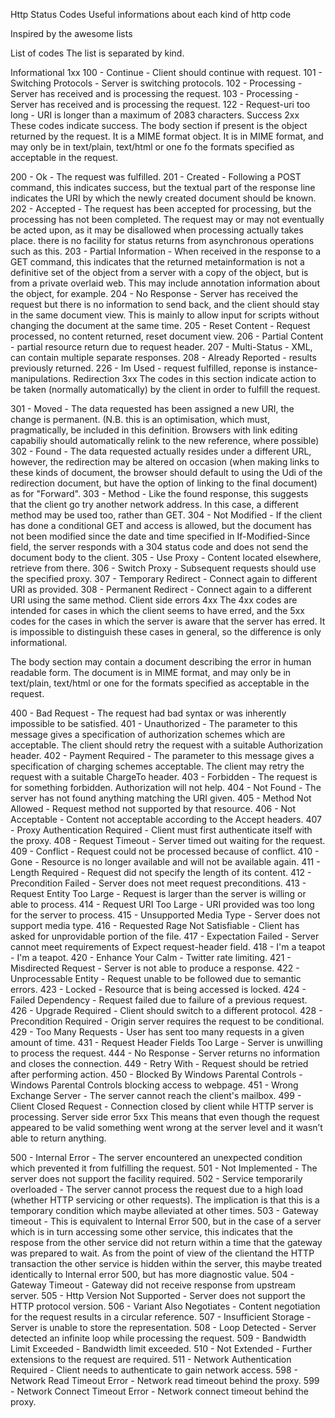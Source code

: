 Http Status Codes
Useful informations about each kind of http code

Inspired by the awesome lists

List of codes
The list is separated by kind.

Informational 1xx
100 - Continue - Client should continue with request.
101 - Switching Protocols - Server is switching protocols.
102 - Processing - Server has received and is processing the request.
103 - Processing - Server has received and is processing the request.
122 - Request-uri too long - URI is longer than a maximum of 2083 characters.
Success 2xx
These codes indicate success. The body section if present is the object returned by the request. It is a MIME format object. It is in MIME format, and may only be in text/plain, text/html or one fo the formats specified as acceptable in the request.

200 - Ok - The request was fulfilled.
201 - Created - Following a POST command, this indicates success, but the textual part of the response line indicates the URI by which the newly created document should be known.
202 - Accepted - The request has been accepted for processing, but the processing has not been completed. The request may or may not eventually be acted upon, as it may be disallowed when processing actually takes place. there is no facility for status returns from asynchronous operations such as this.
203 - Partial Information - When received in the response to a GET command, this indicates that the returned metainformation is not a definitive set of the object from a server with a copy of the object, but is from a private overlaid web. This may include annotation information about the object, for example.
204 - No Response - Server has received the request but there is no information to send back, and the client should stay in the same document view. This is mainly to allow input for scripts without changing the document at the same time.
205 - Reset Content - Request processed, no content returned, reset document view.
206 - Partial Content - partial resource return due to request header.
207 - Multi-Status - XML, can contain multiple separate responses.
208 - Already Reported - results previously returned.
226 - Im Used - request fulfilled, reponse is instance-manipulations.
Redirection 3xx
The codes in this section indicate action to be taken (normally automatically) by the client in order to fulfill the request.

301 - Moved - The data requested has been assigned a new URI, the change is permanent. (N.B. this is an optimisation, which must, pragmatically, be included in this definition. Browsers with link editing capabiliy should automatically relink to the new reference, where possible)
302 - Found - The data requested actually resides under a different URL, however, the redirection may be altered on occasion (when making links to these kinds of document, the browser should default to using the Udi of the redirection document, but have the option of linking to the final document) as for "Forward".
303 - Method - Like the found response, this suggests that the client go try another network address. In this case, a different method may be used too, rather than GET.
304 - Not Modified - If the client has done a conditional GET and access is allowed, but the document has not been modified since the date and time specified in If-Modified-Since field, the server responds with a 304 status code and does not send the document body to the client.
305 - Use Proxy - Content located elsewhere, retrieve from there.
306 - Switch Proxy - Subsequent requests should use the specified proxy.
307 - Temporary Redirect - Connect again to different URI as provided.
308 - Permanent Redirect - Connect again to a different URI using the same method.
Client side errors 4xx
The 4xx codes are intended for cases in which the client seems to have erred, and the 5xx codes for the cases in which the server is aware that the server has erred. It is impossible to distinguish these cases in general, so the difference is only informational.

The body section may contain a document describing the error in human readable form. The document is in MIME format, and may only be in text/plain, text/html or one for the formats specified as acceptable in the request.

400 - Bad Request - The request had bad syntax or was inherently impossible to be satisfied.
401 - Unauthorized - The parameter to this message gives a specification of authorization schemes which are acceptable. The client should retry the request with a suitable Authorization header.
402 - Payment Required - The parameter to this message gives a specification of charging schemes acceptable. The client may retry the request with a suitable ChargeTo header.
403 - Forbidden - The request is for something forbidden. Authorization will not help.
404 - Not Found - The server has not found anything matching the URI given.
405 - Method Not Allowed - Request method not supported by that resource.
406 - Not Acceptable - Content not acceptable according to the Accept headers.
407 - Proxy Authentication Required - Client must first authenticate itself with the proxy.
408 - Request Timeout - Server timed out waiting for the request.
409 - Conflict - Request could not be processed because of conflict.
410 - Gone - Resource is no longer available and will not be available again.
411 - Length Required - Request did not specify the length of its content.
412 - Precondition Failed - Server does not meet request preconditions.
413 - Request Entity Too Large - Request is larger than the server is willing or able to process.
414 - Request URI Too Large - URI provided was too long for the server to process.
415 - Unsupported Media Type - Server does not support media type.
416 - Requested Rage Not Satisfiable - Client has asked for unprovidable portion of the file.
417 - Expectation Failed - Server cannot meet requirements of Expect request-header field.
418 - I'm a teapot - I'm a teapot.
420 - Enhance Your Calm - Twitter rate limiting.
421 - Misdirected Request - Server is not able to produce a response.
422 - Unprocessable Entity - Request unable to be followed due to semantic errors.
423 - Locked - Resource that is being accessed is locked.
424 - Failed Dependency - Request failed due to failure of a previous request.
426 - Upgrade Required - Client should switch to a different protocol.
428 - Precondition Required - Origin server requires the request to be conditional.
429 - Too Many Requests - User has sent too many requests in a given amount of time.
431 - Request Header Fields Too Large - Server is unwilling to process the request.
444 - No Response - Server returns no information and closes the connection.
449 - Retry With - Request should be retried after performing action.
450 - Blocked By Windows Parental Controls - Windows Parental Controls blocking access to webpage.
451 - Wrong Exchange Server - The server cannot reach the client's mailbox.
499 - Client Closed Request - Connection closed by client while HTTP server is processing.
Server side error 5xx
This means that even though the request appeared to be valid something went wrong at the server level and it wasn’t able to return anything.

500 - Internal Error - The server encountered an unexpected condition which prevented it from fulfilling the request.
501 - Not Implemented - The server does not support the facility required.
502 - Service temporarily overloaded - The server cannot process the request due to a high load (whether HTTP servicing or other requests). The implication is that this is a temporary condition which maybe alleviated at other times.
503 - Gateway timeout - This is equivalent to Internal Error 500, but in the case of a server which is in turn accessing some other service, this indicates that the respose from the other service did not return within a time that the gateway was prepared to wait. As from the point of view of the clientand the HTTP transaction the other service is hidden within the server, this maybe treated identically to Internal error 500, but has more diagnostic value.
504 - Gateway Timeout - Gateway did not receive response from upstream server.
505 - Http Version Not Supported - Server does not support the HTTP protocol version.
506 - Variant Also Negotiates - Content negotiation for the request results in a circular reference.
507 - Insufficient Storage - Server is unable to store the representation.
508 - Loop Detected - Server detected an infinite loop while processing the request.
509 - Bandwidth Limit Exceeded - Bandwidth limit exceeded.
510 - Not Extended - Further extensions to the request are required.
511 - Network Authentication Required - Client needs to authenticate to gain network access.
598 - Network Read Timeout Error - Network read timeout behind the proxy.
599 - Network Connect Timeout Error - Network connect timeout behind the proxy.
